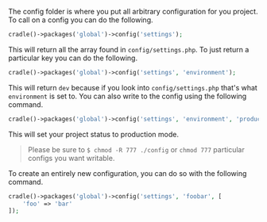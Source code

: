 The config folder is where you put all arbitrary configuration for you project.
To call on a config you can do the following.

```php
cradle()->packages('global')->config('settings');
```

This will return all the array found in `config/settings.php`. To just return a
particular key you can do the following.

```php
cradle()->packages('global')->config('settings', 'environment');
```

This will return `dev` because if you look into `config/settings.php` that's what
`environment` is set to. You can also write to the config using the following command.

```php
cradle()->packages('global')->config('settings', 'environment', 'production');
```

This will set your project status to production mode.

> Please be sure to `$ chmod -R 777 ./config` or `chmod 777` particular
configs you want writable.

To create an entirely new configuration, you can do so with the following command.

```php
cradle()->packages('global')->config('settings', 'foobar', [
    'foo' => 'bar'
]);
```
